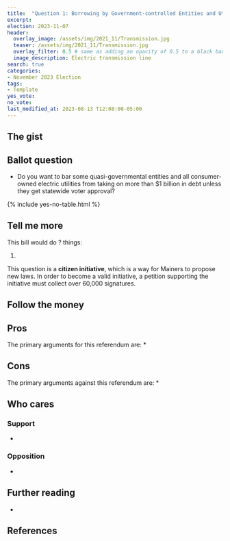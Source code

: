 ```yaml
---
title:  "Question 1: Borrowing by Government-controlled Entities and Utilities"
excerpt: 
election: 2023-11-07
header:
  overlay_image: /assets/img/2021_11/Transmission.jpg
  teaser: /assets/img/2021_11/Transmission.jpg
  overlay_filter: 0.5 # same as adding an opacity of 0.5 to a black background
  image_description: Electric transmission line
search: true
categories:
- November 2023 Election
tags:
- Template
yes_vote: 
no_vote: 
last_modified_at: 2023-08-13 T12:08:00-05:00
---
```

## The gist


## Ballot question
* Do you want to bar some quasi-governmental entities and all consumer-owned electric utilities from taking on more than $1 billion in debt unless they get statewide voter approval?

{% include yes-no-table.html %}


## Tell me more
This bill would do ? things:

1. 

This question is a **citizen initiative**, which is a way for Mainers to propose new laws. In order to become a valid initiative, a petition supporting the initiative must collect over 60,000 signatures.

## Follow the money


## Pros
The primary arguments for this referendum are:
* 

## Cons
The primary arguments against this referendum are:
* 

## Who cares
### Support
* 

### Opposition
* 

## Further reading
- 

## References
[^1]: Example
